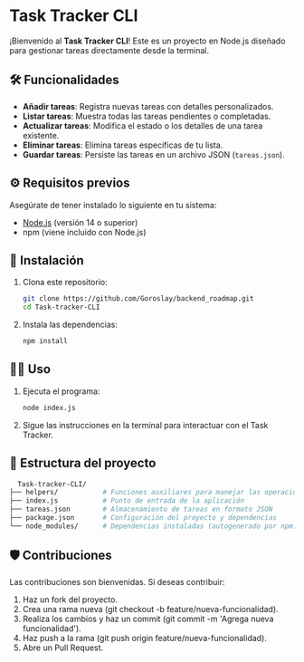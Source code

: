 # Task Tracker CLI

¡Bienvenido al **Task Tracker CLI**! Este es un proyecto en Node.js diseñado para gestionar tareas directamente desde la terminal. 

## 🛠️ Funcionalidades

- **Añadir tareas**: Registra nuevas tareas con detalles personalizados.
- **Listar tareas**: Muestra todas las tareas pendientes o completadas.
- **Actualizar tareas**: Modifica el estado o los detalles de una tarea existente.
- **Eliminar tareas**: Elimina tareas específicas de tu lista.
- **Guardar tareas**: Persiste las tareas en un archivo JSON (`tareas.json`).

## ⚙️ Requisitos previos

Asegúrate de tener instalado lo siguiente en tu sistema:

- [Node.js](https://nodejs.org/) (versión 14 o superior)
- npm (viene incluido con Node.js)

## 🚀 Instalación

1. Clona este repositorio:

   ```bash
   git clone https://github.com/Goroslay/backend_roadmap.git
   cd Task-tracker-CLI
   
2. Instala las dependencias:
   ```bash
   npm install
   ```
## 🧑‍💻 Uso

1. Ejecuta el programa:
   ```bash
   node index.js
   ```
3. Sigue las instrucciones en la terminal para interactuar con el Task Tracker.

## 📂 Estructura del proyecto

```bash
  Task-tracker-CLI/
├── helpers/           # Funciones auxiliares para manejar las operaciones del programa
├── index.js           # Punto de entrada de la aplicación
├── tareas.json        # Almacenamiento de tareas en formato JSON
├── package.json       # Configuración del proyecto y dependencias
└── node_modules/      # Dependencias instaladas (autogenerado por npm)
```

## 🛡️ Contribuciones

   Las contribuciones son bienvenidas. Si deseas contribuir:

   1. Haz un fork del proyecto.
   2. Crea una rama nueva (git checkout -b feature/nueva-funcionalidad).
   3. Realiza los cambios y haz un commit (git commit -m 'Agrega nueva funcionalidad').
   4. Haz push a la rama (git push origin feature/nueva-funcionalidad).
   5. Abre un Pull Request.
